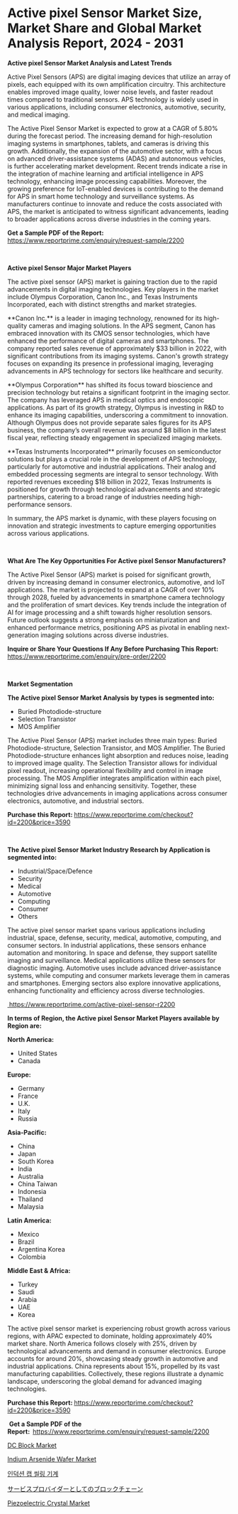<p><h1>Active pixel Sensor Market Size, Market Share and Global Market Analysis Report, 2024 - 2031</h1></p><p><strong>Active pixel Sensor Market Analysis and Latest Trends</strong></p>
<p><p>Active Pixel Sensors (APS) are digital imaging devices that utilize an array of pixels, each equipped with its own amplification circuitry. This architecture enables improved image quality, lower noise levels, and faster readout times compared to traditional sensors. APS technology is widely used in various applications, including consumer electronics, automotive, security, and medical imaging.</p><p>The Active Pixel Sensor Market is expected to grow at a CAGR of 5.80% during the forecast period. The increasing demand for high-resolution imaging systems in smartphones, tablets, and cameras is driving this growth. Additionally, the expansion of the automotive sector, with a focus on advanced driver-assistance systems (ADAS) and autonomous vehicles, is further accelerating market development. Recent trends indicate a rise in the integration of machine learning and artificial intelligence in APS technology, enhancing image processing capabilities. Moreover, the growing preference for IoT-enabled devices is contributing to the demand for APS in smart home technology and surveillance systems. As manufacturers continue to innovate and reduce the costs associated with APS, the market is anticipated to witness significant advancements, leading to broader applications across diverse industries in the coming years.</p></p>
<p><strong>Get a Sample PDF of the Report:&nbsp;</strong> <a href="https://www.reportprime.com/enquiry/request-sample/2200">https://www.reportprime.com/enquiry/request-sample/2200</a></p>
<p>&nbsp;</p>
<p><strong>Active pixel Sensor Major Market Players</strong></p>
<p><p>The active pixel sensor (APS) market is gaining traction due to the rapid advancements in digital imaging technologies. Key players in the market include Olympus Corporation, Canon Inc., and Texas Instruments Incorporated, each with distinct strengths and market strategies.</p><p>**Canon Inc.** is a leader in imaging technology, renowned for its high-quality cameras and imaging solutions. In the APS segment, Canon has embraced innovation with its CMOS sensor technologies, which have enhanced the performance of digital cameras and smartphones. The company reported sales revenue of approximately $33 billion in 2022, with significant contributions from its imaging systems. Canon's growth strategy focuses on expanding its presence in professional imaging, leveraging advancements in APS technology for sectors like healthcare and security.</p><p>**Olympus Corporation** has shifted its focus toward bioscience and precision technology but retains a significant footprint in the imaging sector. The company has leveraged APS in medical optics and endoscopic applications. As part of its growth strategy, Olympus is investing in R&D to enhance its imaging capabilities, underscoring a commitment to innovation. Although Olympus does not provide separate sales figures for its APS business, the company’s overall revenue was around $8 billion in the latest fiscal year, reflecting steady engagement in specialized imaging markets.</p><p>**Texas Instruments Incorporated** primarily focuses on semiconductor solutions but plays a crucial role in the development of APS technology, particularly for automotive and industrial applications. Their analog and embedded processing segments are integral to sensor technology. With reported revenues exceeding $18 billion in 2022, Texas Instruments is positioned for growth through technological advancements and strategic partnerships, catering to a broad range of industries needing high-performance sensors.</p><p>In summary, the APS market is dynamic, with these players focusing on innovation and strategic investments to capture emerging opportunities across various applications.</p></p>
<p>&nbsp;</p>
<p><strong>What Are The Key Opportunities For Active pixel Sensor Manufacturers?</strong></p>
<p><p>The Active Pixel Sensor (APS) market is poised for significant growth, driven by increasing demand in consumer electronics, automotive, and IoT applications. The market is projected to expand at a CAGR of over 10% through 2028, fueled by advancements in smartphone camera technology and the proliferation of smart devices. Key trends include the integration of AI for image processing and a shift towards higher resolution sensors. Future outlook suggests a strong emphasis on miniaturization and enhanced performance metrics, positioning APS as pivotal in enabling next-generation imaging solutions across diverse industries.</p></p>
<p><strong>Inquire or Share Your Questions If Any Before Purchasing This Report:</strong> <a href="https://www.reportprime.com/enquiry/pre-order/2200">https://www.reportprime.com/enquiry/pre-order/2200</a></p>
<p>&nbsp;</p>
<p><strong>Market Segmentation</strong></p>
<p><strong>The Active pixel Sensor Market Analysis by types is segmented into:</strong></p>
<p><ul><li>Buried Photodiode-structure</li><li>Selection Transistor</li><li>MOS Amplifier</li></ul></p>
<p><p>The Active Pixel Sensor (APS) market includes three main types: Buried Photodiode-structure, Selection Transistor, and MOS Amplifier. The Buried Photodiode-structure enhances light absorption and reduces noise, leading to improved image quality. The Selection Transistor allows for individual pixel readout, increasing operational flexibility and control in image processing. The MOS Amplifier integrates amplification within each pixel, minimizing signal loss and enhancing sensitivity. Together, these technologies drive advancements in imaging applications across consumer electronics, automotive, and industrial sectors.</p></p>
<p><strong>Purchase this Report:&nbsp;</strong><a href="https://www.reportprime.com/checkout?id=2200&price=3590">https://www.reportprime.com/checkout?id=2200&price=3590</a></p>
<p>&nbsp;</p>
<p><strong>The Active pixel Sensor Market Industry Research by Application is segmented into:</strong></p>
<p><ul><li>Industrial/Space/Defence</li><li>Security</li><li>Medical</li><li>Automotive</li><li>Computing</li><li>Consumer</li><li>Others</li></ul></p>
<p><p>The active pixel sensor market spans various applications including industrial, space, defense, security, medical, automotive, computing, and consumer sectors. In industrial applications, these sensors enhance automation and monitoring. In space and defense, they support satellite imaging and surveillance. Medical applications utilize these sensors for diagnostic imaging. Automotive uses include advanced driver-assistance systems, while computing and consumer markets leverage them in cameras and smartphones. Emerging sectors also explore innovative applications, enhancing functionality and efficiency across diverse technologies.</p></p>
<p><a href="https://www.reportprime.com/active-pixel-sensor-r2200">&nbsp;https://www.reportprime.com/active-pixel-sensor-r2200</a></p>
<p><strong>In terms of Region, the Active pixel Sensor Market Players available by Region are:</strong></p>
<p>
    <p> <strong> North America: </strong>
        <ul>
            <li>United States</li>
            <li>Canada</li>
        </ul>
        </p> 
    <p> <strong> Europe: </strong>
        <ul>
            <li>Germany</li>
            <li>France</li>
            <li>U.K.</li>
            <li>Italy</li>
            <li>Russia</li>
        </ul>
        </p> 
    <p> <strong> Asia-Pacific: </strong>
        <ul>
            <li>China</li>
            <li>Japan</li>
            <li>South Korea</li>
            <li>India</li>
            <li>Australia</li>
            <li>China Taiwan</li>
            <li>Indonesia</li>
            <li>Thailand</li>
            <li>Malaysia</li>
        </ul>
        </p> 
    <p> <strong> Latin America: </strong>
        <ul>
            <li>Mexico</li>
            <li>Brazil</li>
            <li>Argentina Korea</li>
            <li>Colombia</li>
        </ul>
        </p> 
    <p> <strong> Middle East & Africa: </strong>
        <ul>
            <li>Turkey</li>
            <li>Saudi</li>
            <li>Arabia</li>
            <li>UAE</li>
            <li>Korea</li>
        </ul>
    </p>
    </p>
<p><p>The active pixel sensor market is experiencing robust growth across various regions, with APAC expected to dominate, holding approximately 40% market share. North America follows closely with 25%, driven by technological advancements and demand in consumer electronics. Europe accounts for around 20%, showcasing steady growth in automotive and industrial applications. China represents about 15%, propelled by its vast manufacturing capabilities. Collectively, these regions illustrate a dynamic landscape, underscoring the global demand for advanced imaging technologies.</p></p>
<p><strong>Purchase this Report: </strong><a href="https://www.reportprime.com/checkout?id=2200&price=3590">https://www.reportprime.com/checkout?id=2200&price=3590</a></p>
<p>&nbsp;<strong>Get a Sample PDF of the Report:&nbsp;&nbsp;</strong><a href="https://www.reportprime.com/enquiry/request-sample/2200">https://www.reportprime.com/enquiry/request-sample/2200</a></p>
<p><strong></strong></p>
<p><p><a href="https://medium.com/@judywalsh475/what-is-dc-block-market-ba4358499f23">DC Block Market</a></p><p><a href="https://github.com/SanjidaMahmud54/Market-Research-Report-List-1/blob/main/indium-arsenide-wafer-market.md">Indium Arsenide Wafer Market</a></p><p><a href="https://medium.com/@wallacbahrtyinger567686/%EC%84%B8%EA%B3%84-induction-cap-sealing-machines-market-%EC%9D%80-2024%EC%97%90%EC%84%9C-2031%EB%A1%9C-%EC%97%B0%ED%8F%89%EA%B7%A0-%EC%A6%9D%EA%B0%80%EC%9C%A8%EC%9D%84-%EB%B3%B4%EC%9D%BC-%EA%B2%83%EC%9C%BC%EB%A1%9C-%EC%98%88%EC%83%81%EB%90%A9%EB%8B%88%EB%8B%A4-43be473200b3">인덕션 캡 씰링 기계</a></p><p><a href="https://medium.com/@vadkqfca47/blockchain-as-a-service-provider-market-%E3%81%AE%E3%82%B0%E3%83%AD%E3%83%BC%E3%83%90%E3%83%AB%E5%B8%82%E5%A0%B4%E6%A6%82%E8%A6%81%E3%81%AF-%E4%B8%96%E7%95%8C%E3%81%8A%E3%82%88%E3%81%B3%E4%B8%BB%E8%A6%81%E5%B8%82%E5%A0%B4%E3%81%AB%E3%81%8A%E3%81%91%E3%82%8B%E6%A5%AD%E7%95%8C%E3%81%AB%E5%BD%B1%E9%9F%BF%E3%82%92%E4%B8%8E%E3%81%88%E3%82%8B%E4%B8%BB%E8%A6%81%E3%81%AA%E3%83%88%E3%83%AC%E3%83%B3%E3%83%89%E3%81%AB%E3%81%A4%E3%81%84%E3%81%A6-%E7%8B%AC%E8%87%AA%E3%81%AE%E8%A6%96%E7%82%B9%E3%82%92%E6%8F%90%E4%BE%9B%E3%81%97%E3%81%BE%E3%81%99-146599a5dfe2">サービスプロバイダーとしてのブロックチェーン</a></p><p><a href="https://medium.com/@judywalsh475/what-is-piezoelectric-crystal-market-5ce25bd3610a">Piezoelectric Crystal Market</a></p></p>